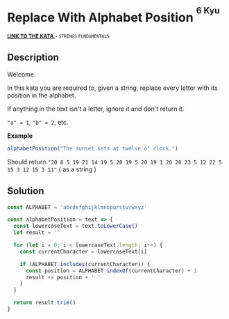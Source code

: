 <h1>Replace With Alphabet Position <sup><sup>6 Kyu</sup></sup></h1>

<sup>
  <a href="https://www.codewars.com/kata/546f922b54af40e1e90001da">
    <strong>LINK TO THE KATA</strong>
  </a> - <code>STRINGS</code> <code>FUNDAMENTALS</code>
</sup>

## Description

Welcome.

In this kata you are required to, given a string, replace every letter with its position in the alphabet.

If anything in the text isn't a letter, ignore it and don't return it.

`"a" = 1`, `"b" = 2`, etc.

**Example**

```javascript
alphabetPosition("The sunset sets at twelve o' clock.")
```

Should return `"20 8 5 19 21 14 19 5 20 19 5 20 19 1 20 20 23 5 12 22 5 15 3 12 15 3 11"` ( as a string )

## Solution

```javascript
const ALPHABET = 'abcdefghijklmnopqrstuvwxyz'

const alphabetPosition = text => {
  const lowercaseText = text.toLowerCase()
  let result = ''

  for (let i = 0; i < lowercaseText.length; i++) {
    const currentCharacter = lowercaseText[i]

    if (ALPHABET.includes(currentCharacter)) {
      const position = ALPHABET.indexOf(currentCharacter) + 1
      result += position + ' '
    }
  }

  return result.trim()
}
```
